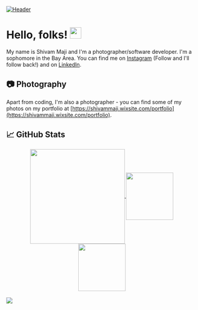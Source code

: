 [![Header](https://raw.githubusercontent.com/ParadoxFlame/ParadoxFlame/master/Banner.png "Header")](https://www.linkedin.com/in/shivam-maji)

# Hello, folks! <img src="https://raw.githubusercontent.com/ParadoxFlame/ParadoxFlame/master/wave.gif" width="30px">

My name is Shivam Maji and I'm a photographer/software developer. I'm a sophomore in the Bay Area. You can find me on [Instagram](https://www.instagram.com/_paradoxflame/) (Follow and I'll follow back!) and on [LinkedIn](www.linkedin.com/in/shivam-maji).

## 📷 Photography

Apart from coding, I'm also a photographer - you can find some of my photos on my portfolio at [https://shivammaji.wixsite.com/portfolio](https://shivammaji.wixsite.com/portfolio).
<!--## 🔧 Technologies & Tools
![](https://img.shields.io/badge/OS-Windows-informational?style=flat&logo=linux&logoColor=white&color=2bbc8a)
![](https://img.shields.io/badge/Editor-IntelliJ_IDEA-informational?style=flat&logo=intellij-idea&logoColor=white&color=2bbc8a)
![](https://img.shields.io/badge/Code-Python-informational?style=flat&logo=python&logoColor=white&color=2bbc8a)
![](https://img.shields.io/badge/Code-JavaScript-informational?style=flat&logo=javascript&logoColor=white&color=2bbc8a)
![](https://img.shields.io/badge/Code-Golang-informational?style=flat&logo=go&logoColor=white&color=2bbc8a)
![](https://img.shields.io/badge/Code-Make-informational?style=flat&logo=cmake&logoColor=white&color=2bbc8a)
![](https://img.shields.io/badge/Code-Vue-informational?style=flat&logo=vue.js&logoColor=white&color=2bbc8a)
![](https://img.shields.io/badge/Shell-Bash-informational?style=flat&logo=gnu-bash&logoColor=white&color=2bbc8a)
![](https://img.shields.io/badge/Tools-PostgreSQL-informational?style=flat&logo=postgresql&logoColor=white&color=2bbc8a)
![](https://img.shields.io/badge/Tools-Docker-informational?style=flat&logo=docker&logoColor=white&color=2bbc8a)
![](https://img.shields.io/badge/Tools-Kubernetes-informational?style=flat&logo=kubernetes&logoColor=white&color=2bbc8a)
![](https://img.shields.io/badge/Tools-Red_Hat_OpenShift-informational?style=flat&logo=red-hat-open-shift&logoColor=white&color=2bbc8a)
![](https://img.shields.io/badge/Cloud-Digital_Ocean-informational?style=flat&logo=digitalocean&logoColor=white&color=2bbc8a) -->

## &#x1f4c8; GitHub Stats

<center>
<a href="https://github.com/ParadoxFlame/ParadoxFlame">
  <img align="center" height="250" src="https://github-readme-stats.vercel.app/api/top-langs/?username=ParadoxFlame&line_height=12&theme=merko" />
</a>

<a href="https://github.com/ParadoxFlame/ParadoxFlame">
  <img align="center" height="125" src="https://github-readme-stats.vercel.app/api/?username=ParadoxFlame&line_height=27&theme=merko" />
</a>

<a href="https://github.com/ParadoxFlame/ParadoxFlame">
  <img align="center" height="125" src="https://github-readme-streak-stats.herokuapp.com/?theme=merko&user=ParadoxFlame" />
</a>
</center>

<br>

<a href="https://github.com/ParadoxFlame/ParadoxFlame">
  <img src="https://komarev.com/ghpvc/?username=ParadoxFlame" />
</a>
